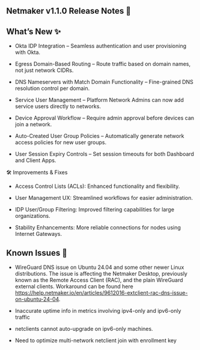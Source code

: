 ## Netmaker v1.1.0 Release Notes 🚀 

## What’s New ✨ 

- Okta IDP Integration – Seamless authentication and user provisioning with Okta.

- Egress Domain-Based Routing – Route traffic based on domain names, not just network CIDRs.

- DNS Nameservers with Match Domain Functionality – Fine-grained DNS resolution control per domain.

- Service User Management – Platform Network Admins can now add service users directly to networks.

- Device Approval Workflow – Require admin approval before devices can join a network.

- Auto-Created User Group Policies – Automatically generate network access policies for new user groups.

- User Session Expiry Controls – Set session timeouts for both Dashboard and Client Apps.

🛠 Improvements & Fixes

- Access Control Lists (ACLs): Enhanced functionality and flexibility.

- User Management UX: Streamlined workflows for easier administration.

- IDP User/Group Filtering: Improved filtering capabilities for large organizations.

- Stability Enhancements: More reliable connections for nodes using Internet Gateways.

## Known Issues 🐞

- WireGuard DNS issue on Ubuntu 24.04 and some other newer Linux distributions. The issue is affecting the Netmaker Desktop, previously known as the Remote Access Client (RAC), and the plain WireGuard external clients. Workaround can be found here https://help.netmaker.io/en/articles/9612016-extclient-rac-dns-issue-on-ubuntu-24-04.

- Inaccurate uptime info in metrics involving ipv4-only and ipv6-only traffic

- netclients cannot auto-upgrade on ipv6-only machines.

- Need to optimize multi-network netclient join with enrollment key

